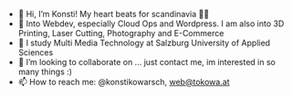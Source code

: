 - 👋 Hi, I’m Konsti! My heart beats for scandinavia 💙💛
- 👀 Into Webdev, especially Cloud Ops and Wordpress. I am also into 3D Printing, Laser Cutting, Photography and E-Commerce
- 🌱 I study Multi Media Technology at Salzburg University of Applied Sciences
- 💞️ I’m looking to collaborate on ... just contact me, im interested in so many things :)
- 📫 How to reach me: @konstikowarsch, web@tokowa.at

<!---
xKoNsTix/xKoNsTix is a ✨ special ✨ repository because its `README.md` (this file) appears on your GitHub profile.
You can click the Preview link to take a look at your changes.
--->
